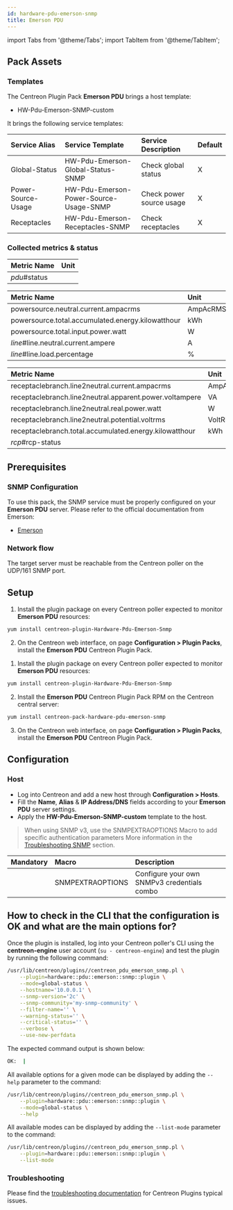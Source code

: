 ```yaml
---
id: hardware-pdu-emerson-snmp
title: Emerson PDU
---
```

import Tabs from '@theme/Tabs';
import TabItem from '@theme/TabItem';


## Pack Assets

### Templates

The Centreon Plugin Pack **Emerson PDU** brings a host template:

* HW-Pdu-Emerson-SNMP-custom

It brings the following service templates:

| Service Alias      | Service Template                       | Service Description      | Default |
|:-------------------|:---------------------------------------|:-------------------------|:--------|
| Global-Status      | HW-Pdu-Emerson-Global-Status-SNMP      | Check global status      | X       |
| Power-Source-Usage | HW-Pdu-Emerson-Power-Source-Usage-SNMP | Check power source usage | X       |
| Receptacles        | HW-Pdu-Emerson-Receptacles-SNMP        | Check receptacles        | X       |

### Collected metrics & status

<Tabs groupId="sync">
<TabItem value="Global-Status" label="Global-Status">

| Metric Name  | Unit  |
|:-------------|:------|
| *pdu*#status |       |

</TabItem>
<TabItem value="Power-Source-Usage" label="Power-Source-Usage">

| Metric Name                                       | Unit     |
|:--------------------------------------------------|:---------|
| powersource.neutral.current.ampacrms              | AmpAcRMS |
| powersource.total.accumulated.energy.kilowatthour | kWh      |
| powersource.total.input.power.watt                | W        |
| *line*#line.neutral.current.ampere                | A        |
| *line*#line.load.percentage                       | %        |

</TabItem>
<TabItem value="Receptacles" label="Receptacles">

| Metric Name                                             | Unit     |
|:--------------------------------------------------------|:---------|
| receptaclebranch.line2neutral.current.ampacrms          | AmpAcRMS |
| receptaclebranch.line2neutral.apparent.power.voltampere | VA       |
| receptaclebranch.line2neutral.real.power.watt           | W        |
| receptaclebranch.line2neutral.potential.voltrms         | VoltRMS  |
| receptaclebranch.total.accumulated.energy.kilowatthour  | kWh      |
| *rcp*#rcp-status                                        |          |

</TabItem>
</Tabs>

## Prerequisites

### SNMP Configuration

To use this pack, the SNMP service must be properly configured on your **Emerson PDU**
server. Please refer to the official documentation from Emerson:
* [Emerson](https://www.emerson.com/en-us/support/manuals-and-guides)

### Network flow

The target server must be reachable from the Centreon poller on the UDP/161
SNMP port.

## Setup

<Tabs groupId="sync">
<TabItem value="Online License" label="Online License">

1. Install the plugin package on every Centreon poller expected to monitor **Emerson PDU** resources:

```bash
yum install centreon-plugin-Hardware-Pdu-Emerson-Snmp
```

2. On the Centreon web interface, on page **Configuration > Plugin Packs**, install the **Emerson PDU** Centreon Plugin Pack.

</TabItem>
<TabItem value="Offline License" label="Offline License">

1. Install the plugin package on every Centreon poller expected to monitor **Emerson PDU** resources:

```bash
yum install centreon-plugin-Hardware-Pdu-Emerson-Snmp
```

2. Install the **Emerson PDU** Centreon Plugin Pack RPM on the Centreon central server:

```bash
yum install centreon-pack-hardware-pdu-emerson-snmp
```

3. On the Centreon web interface, on page **Configuration > Plugin Packs**, install the **Emerson PDU** Centreon Plugin Pack.

</TabItem>
</Tabs>

## Configuration

### Host

* Log into Centreon and add a new host through **Configuration > Hosts**.
* Fill the **Name**, **Alias** & **IP Address/DNS** fields according to your **Emerson PDU** server settings.
* Apply the **HW-Pdu-Emerson-SNMP-custom** template to the host.

> When using SNMP v3, use the SNMPEXTRAOPTIONS Macro to add specific authentication parameters 
> More information in the [Troubleshooting SNMP](../getting-started/how-to-guides/troubleshooting-plugins.md#snmpv3-options-mapping) section.

| Mandatory   | Macro            | Description                                  |
|:------------|:-----------------|:---------------------------------------------|
|             | SNMPEXTRAOPTIONS | Configure your own SNMPv3 credentials combo  |

## How to check in the CLI that the configuration is OK and what are the main options for?

Once the plugin is installed, log into your Centreon poller's CLI using the
**centreon-engine** user account (`su - centreon-engine`) and test the plugin by
running the following command:

```bash
/usr/lib/centreon/plugins//centreon_pdu_emerson_snmp.pl \
    --plugin=hardware::pdu::emerson::snmp::plugin \
    --mode=global-status \
    --hostname='10.0.0.1' \
    --snmp-version='2c' \
    --snmp-community='my-snmp-community' \
    --filter-name='' \
    --warning-status='' \
    --critical-status='' \
    --verbose \
    --use-new-perfdata
```

The expected command output is shown below:

```bash
OK:  | 
```

All available options for a given mode can be displayed by adding the
`--help` parameter to the command:

```bash
/usr/lib/centreon/plugins//centreon_pdu_emerson_snmp.pl \
    --plugin=hardware::pdu::emerson::snmp::plugin \
    --mode=global-status \
    --help
```

All available modes can be displayed by adding the `--list-mode` parameter to
the command:

```bash
/usr/lib/centreon/plugins//centreon_pdu_emerson_snmp.pl \
    --plugin=hardware::pdu::emerson::snmp::plugin \
    --list-mode
```

### Troubleshooting

Please find the [troubleshooting documentation](../getting-started/how-to-guides/troubleshooting-plugins.md)
for Centreon Plugins typical issues.